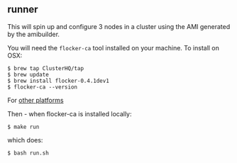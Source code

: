 ## runner

This will spin up and configure 3 nodes in a cluster using the AMI generated by the amibuilder.

You will need the `flocker-ca` tool installed on your machine.  To install on OSX:

```
$ brew tap ClusterHQ/tap
$ brew update
$ brew install flocker-0.4.1dev1
$ flocker-ca --version
```

For [other platforms](http://doc-dev.clusterhq.com/using/installing/index.html#installing-flocker-cli)

Then - when flocker-ca is installed locally:

```
$ make run
```

which does:

```
$ bash run.sh
```